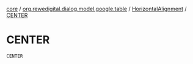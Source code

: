 [core](../../index.md) / [org.rewedigital.dialog.model.google.table](../index.md) / [HorizontalAlignment](index.md) / [CENTER](./-c-e-n-t-e-r.md)

# CENTER

`CENTER`